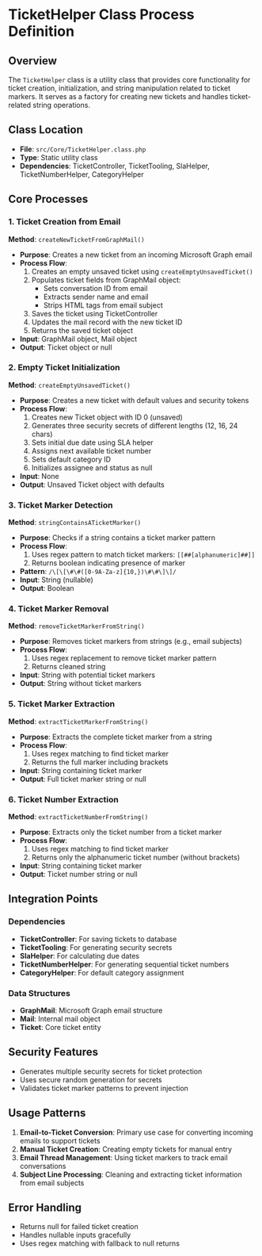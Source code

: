 # TicketHelper Class Process Definition

## Overview
The `TicketHelper` class is a utility class that provides core functionality for ticket creation, initialization, and string manipulation related to ticket markers. It serves as a factory for creating new tickets and handles ticket-related string operations.

## Class Location
- **File**: `src/Core/TicketHelper.class.php`
- **Type**: Static utility class
- **Dependencies**: TicketController, TicketTooling, SlaHelper, TicketNumberHelper, CategoryHelper

## Core Processes

### 1. Ticket Creation from Email
**Method**: `createNewTicketFromGraphMail()`
- **Purpose**: Creates a new ticket from an incoming Microsoft Graph email
- **Process Flow**:
  1. Creates an empty unsaved ticket using `createEmptyUnsavedTicket()`
  2. Populates ticket fields from GraphMail object:
     - Sets conversation ID from email
     - Extracts sender name and email
     - Strips HTML tags from email subject
  3. Saves the ticket using TicketController
  4. Updates the mail record with the new ticket ID
  5. Returns the saved ticket object
- **Input**: GraphMail object, Mail object
- **Output**: Ticket object or null

### 2. Empty Ticket Initialization
**Method**: `createEmptyUnsavedTicket()`
- **Purpose**: Creates a new ticket with default values and security tokens
- **Process Flow**:
  1. Creates new Ticket object with ID 0 (unsaved)
  2. Generates three security secrets of different lengths (12, 16, 24 chars)
  3. Sets initial due date using SLA helper
  4. Assigns next available ticket number
  5. Sets default category ID
  6. Initializes assignee and status as null
- **Input**: None
- **Output**: Unsaved Ticket object with defaults

### 3. Ticket Marker Detection
**Method**: `stringContainsATicketMarker()`
- **Purpose**: Checks if a string contains a ticket marker pattern
- **Process Flow**:
  1. Uses regex pattern to match ticket markers: `[[##[alphanumeric]##]]`
  2. Returns boolean indicating presence of marker
- **Pattern**: `/\[\[\#\#([0-9A-Za-z]{10,})\#\#\]\]/`
- **Input**: String (nullable)
- **Output**: Boolean

### 4. Ticket Marker Removal
**Method**: `removeTicketMarkerFromString()`
- **Purpose**: Removes ticket markers from strings (e.g., email subjects)
- **Process Flow**:
  1. Uses regex replacement to remove ticket marker pattern
  2. Returns cleaned string
- **Input**: String with potential ticket markers
- **Output**: String without ticket markers

### 5. Ticket Marker Extraction
**Method**: `extractTicketMarkerFromString()`
- **Purpose**: Extracts the complete ticket marker from a string
- **Process Flow**:
  1. Uses regex matching to find ticket marker
  2. Returns the full marker including brackets
- **Input**: String containing ticket marker
- **Output**: Full ticket marker string or null

### 6. Ticket Number Extraction
**Method**: `extractTicketNumberFromString()`
- **Purpose**: Extracts only the ticket number from a ticket marker
- **Process Flow**:
  1. Uses regex matching to find ticket marker
  2. Returns only the alphanumeric ticket number (without brackets)
- **Input**: String containing ticket marker
- **Output**: Ticket number string or null

## Integration Points

### Dependencies
- **TicketController**: For saving tickets to database
- **TicketTooling**: For generating security secrets
- **SlaHelper**: For calculating due dates
- **TicketNumberHelper**: For generating sequential ticket numbers
- **CategoryHelper**: For default category assignment

### Data Structures
- **GraphMail**: Microsoft Graph email structure
- **Mail**: Internal mail object
- **Ticket**: Core ticket entity

## Security Features
- Generates multiple security secrets for ticket protection
- Uses secure random generation for secrets
- Validates ticket marker patterns to prevent injection

## Usage Patterns
1. **Email-to-Ticket Conversion**: Primary use case for converting incoming emails to support tickets
2. **Manual Ticket Creation**: Creating empty tickets for manual entry
3. **Email Thread Management**: Using ticket markers to track email conversations
4. **Subject Line Processing**: Cleaning and extracting ticket information from email subjects

## Error Handling
- Returns null for failed ticket creation
- Handles nullable inputs gracefully
- Uses regex matching with fallback to null returns